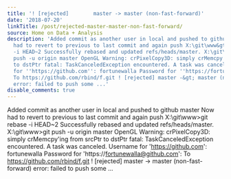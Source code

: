 ```yaml
---
title: '! [rejected]        master -> master (non-fast-forward)'
date: '2018-07-20'
linkTitle: /post/rejected-master-master-non-fast-forward/
source: Home on Data + Analysis
description: 'Added commit as another user in local and pushed to github master Now
  had to revert to previous to last commit and again push X:\git\www&gt;git rebase
  -i HEAD~2 Successfully rebased and updated refs/heads/master. X:\git\www&gt;git
  push -u origin master OpenGL Warning: crPixelCopy3D: simply crMemcpy''ing from srcPtr
  to dstPtr fatal: TaskCanceledException encountered. A task was canceled. Username
  for ''https://github.com'': fortunewalla Password for ''https://fortunewalla@github.com'':
  To https://github.com/rbind/f.git ! [rejected] master -&gt; master (non-fast-forward)
  error: failed to push some ...'
disable_comments: true
---
```

Added commit as another user in local and pushed to github master Now had to revert to previous to last commit and again push X:\git\www&gt;git rebase -i HEAD~2 Successfully rebased and updated refs/heads/master. X:\git\www&gt;git push -u origin master OpenGL Warning: crPixelCopy3D: simply crMemcpy'ing from srcPtr to dstPtr fatal: TaskCanceledException encountered. A task was canceled. Username for 'https://github.com': fortunewalla Password for 'https://fortunewalla@github.com': To https://github.com/rbind/f.git ! [rejected] master -&gt; master (non-fast-forward) error: failed to push some ...